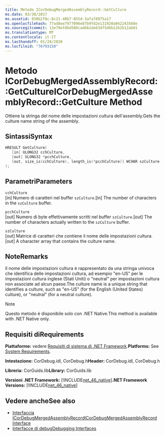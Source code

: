 ```yaml
---
title: Metodo ICorDebugMergedAssemblyRecord::GetCulture
ms.date: 03/30/2017
ms.assetid: 030b2f8c-8c21-40b7-855d-3afa78975a17
ms.openlocfilehash: 77ad8ee7977096e87b9fd2e131920a042243560e
ms.sourcegitcommit: 13e79efdbd589cad6b1de634f5d6b1262b12ab01
ms.translationtype: MT
ms.contentlocale: it-IT
ms.lasthandoff: 01/28/2020
ms.locfileid: "76793150"
---
```

# <a name="icordebugmergedassemblyrecordgetculture-method"></a><span data-ttu-id="02842-102">Metodo ICorDebugMergedAssemblyRecord::GetCulture</span><span class="sxs-lookup"><span data-stu-id="02842-102">ICorDebugMergedAssemblyRecord::GetCulture Method</span></span>
<span data-ttu-id="02842-103">Ottiene la stringa del nome delle impostazioni cultura dell'assembly.</span><span class="sxs-lookup"><span data-stu-id="02842-103">Gets the culture name string of the assembly.</span></span>  
  
## <a name="syntax"></a><span data-ttu-id="02842-104">Sintassi</span><span class="sxs-lookup"><span data-stu-id="02842-104">Syntax</span></span>  
  
```cpp  
HRESULT GetCulture(  
   [in] ULONG32 cchCulture,   
   [out] ULONG32 *pcchCulture,   
   [out, size_is(cchCulture), length_is(*pcchCulture)] WCHAR szCulture[]  
);  
```  
  
## <a name="parameters"></a><span data-ttu-id="02842-105">Parametri</span><span class="sxs-lookup"><span data-stu-id="02842-105">Parameters</span></span>  
 `cchCulture`  
 <span data-ttu-id="02842-106">[in] Numero di caratteri nel buffer `szCulture`.</span><span class="sxs-lookup"><span data-stu-id="02842-106">[in] The number of characters in the `szCulture` buffer.</span></span>  
  
 `pcchCulture`  
 <span data-ttu-id="02842-107">[out] Numero di byte effettivamente scritti nel buffer `szCulture`.</span><span class="sxs-lookup"><span data-stu-id="02842-107">[out] The number of characters actually written to the `szCulture` buffer.</span></span>  
  
 `szCulture`  
 <span data-ttu-id="02842-108">[out] Matrice di caratteri che contiene il nome delle impostazioni cultura.</span><span class="sxs-lookup"><span data-stu-id="02842-108">[out] A character array that contains the culture name.</span></span>  
  
## <a name="remarks"></a><span data-ttu-id="02842-109">Note</span><span class="sxs-lookup"><span data-stu-id="02842-109">Remarks</span></span>  
 <span data-ttu-id="02842-110">Il nome delle impostazioni cultura è rappresentato da una stringa univoca che identifica delle impostazioni cultura, ad esempio "en-US" per le impostazioni cultura inglese (Stati Uniti) o "neutral" per impostazioni cultura non associate ad alcun paese.</span><span class="sxs-lookup"><span data-stu-id="02842-110">The culture name is a unique string that identifies a culture, such as "en-US" (for the English (United States) culture), or "neutral" (for a neutral culture).</span></span>  
  
> [!NOTE]
> <span data-ttu-id="02842-111">Questo metodo è disponibile solo con .NET Native.</span><span class="sxs-lookup"><span data-stu-id="02842-111">This method is available with .NET Native only.</span></span>  
  
## <a name="requirements"></a><span data-ttu-id="02842-112">Requisiti di</span><span class="sxs-lookup"><span data-stu-id="02842-112">Requirements</span></span>  
 <span data-ttu-id="02842-113">**Piattaforme:** vedere [Requisiti di sistema di .NET Framework](../../../../docs/framework/get-started/system-requirements.md).</span><span class="sxs-lookup"><span data-stu-id="02842-113">**Platforms:** See [System Requirements](../../../../docs/framework/get-started/system-requirements.md).</span></span>  
  
 <span data-ttu-id="02842-114">**Intestazione:** CorDebug.idl, CorDebug.h</span><span class="sxs-lookup"><span data-stu-id="02842-114">**Header:** CorDebug.idl, CorDebug.h</span></span>  
  
 <span data-ttu-id="02842-115">**Libreria:** CorGuids.lib</span><span class="sxs-lookup"><span data-stu-id="02842-115">**Library:** CorGuids.lib</span></span>  
  
 <span data-ttu-id="02842-116">**Versioni .NET Framework:** [!INCLUDE[net_46_native](../../../../includes/net-46-native-md.md)]</span><span class="sxs-lookup"><span data-stu-id="02842-116">**.NET Framework Versions:** [!INCLUDE[net_46_native](../../../../includes/net-46-native-md.md)]</span></span>  
  
## <a name="see-also"></a><span data-ttu-id="02842-117">Vedere anche</span><span class="sxs-lookup"><span data-stu-id="02842-117">See also</span></span>

- [<span data-ttu-id="02842-118">Interfaccia ICorDebugMergedAssemblyRecord</span><span class="sxs-lookup"><span data-stu-id="02842-118">ICorDebugMergedAssemblyRecord Interface</span></span>](icordebugmergedassemblyrecord-interface.md)
- [<span data-ttu-id="02842-119">Interfacce di debug</span><span class="sxs-lookup"><span data-stu-id="02842-119">Debugging Interfaces</span></span>](debugging-interfaces.md)
